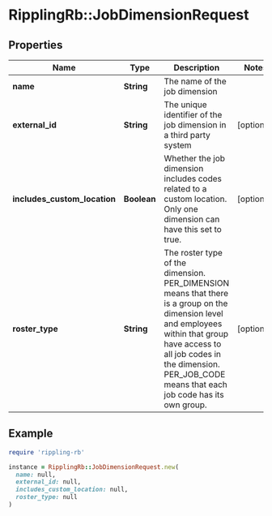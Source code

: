 # RipplingRb::JobDimensionRequest

## Properties

| Name | Type | Description | Notes |
| ---- | ---- | ----------- | ----- |
| **name** | **String** | The name of the job dimension |  |
| **external_id** | **String** | The unique identifier of the job dimension in a third party system | [optional] |
| **includes_custom_location** | **Boolean** | Whether the job dimension includes codes related to a custom location. Only one dimension can have this set to true. | [optional] |
| **roster_type** | **String** | The roster type of the dimension. PER_DIMENSION means that there is a group on the dimension level and employees within that group have access to all job codes in the dimension. PER_JOB_CODE means that each job code has its own group. | [optional] |

## Example

```ruby
require 'rippling-rb'

instance = RipplingRb::JobDimensionRequest.new(
  name: null,
  external_id: null,
  includes_custom_location: null,
  roster_type: null
)
```

